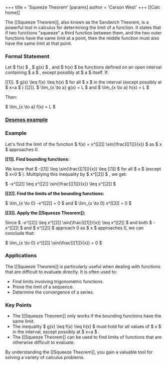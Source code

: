 +++
 title = 'Squeeze Theorem'
[params]
	author = 'Carson West'
+++
[[Calc home]]

The [[Squeeze Theorem]], also known as the Sandwich Theorem, is a powerful tool in calculus for determining the limit of a function. It states that if two functions "squeeze" a third function between them, and the two outer functions have the same limit at a point, then the middle function must also have the same limit at that point.

### Formal Statement

Let  $ f(x) $ ,  $ g(x) $ , and  $ h(x) $  be functions defined on an open interval containing  $ a $ , except possibly at  $ a $  itself. If:

[[1]].   $ g(x) \leq f(x) \leq h(x) $  for all  $ x $  in the interval (except possibly at  $ x=a $ )
[[2]].   $ \lim_{x \to a} g(x) = L $  and  $ \lim_{x \to a} h(x) = L $ 

Then:

 $ \lim_{x \to a} f(x) = L $ 

### [Desmos example](https://www.desmos.com/calculator/s7ztp99uvn)


### Example

Let's find the limit of the function  $ f(x) = x^[[2]] \sin(\frac{[[1]]}{x}) $  as  $ x $  approaches 0.

**[[1]]. Find bounding functions:**

We know that  $ -[[1]] \leq \sin(\frac{[[1]]}{x}) \leq [[1]] $  for all  $ x $  (except  $ x=0 $ ).  Multiplying this inequality by  $ x^[[2]] $ , we get:

 $ -x^[[2]] \leq x^[[2]] \sin(\frac{[[1]]}{x}) \leq x^[[2]] $ 

**[[2]]. Find the limits of the bounding functions:**

 $ \lim_{x \to 0} -x^[[2]] = 0 $  and  $ \lim_{x \to 0} x^[[2]] = 0 $ 

**[[3]]. Apply the [[Squeeze Theorem]]:**

Since  $ -x^[[2]] \leq x^[[2]] \sin(\frac{[[1]]}{x}) \leq x^[[2]] $  and both  $ -x^[[2]] $  and  $ x^[[2]] $  approach 0 as  $ x $  approaches 0, we can conclude that:

 $ \lim_{x \to 0} x^[[2]] \sin(\frac{[[1]]}{x}) = 0 $ 

### Applications

The [[Squeeze Theorem]] is particularly useful when dealing with functions that are difficult to evaluate directly. It is often used to:

*  Find limits involving trigonometric functions.
*  Prove the limit of a sequence.
*  Determine the convergence of a series.

### Key Points

*  The [[Squeeze Theorem]] only works if the bounding functions have the same limit.
*  The inequality  $ g(x) \leq f(x) \leq h(x) $  must hold for all values of  $ x $  in the interval, except possibly at  $ x=a $ .
*  The [[Squeeze Theorem]] can be used to find limits of functions that are otherwise difficult to evaluate.

By understanding the [[Squeeze Theorem]], you gain a valuable tool for solving a variety of calculus problems.

